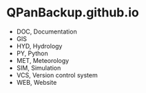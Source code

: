 # QPanBackup.github.io

- DOC, Documentation
- GIS
- HYD, Hydrology
- PY, Python
- MET, Meteorology
- SIM, Simulation
- VCS, Version control system
- WEB, Website
